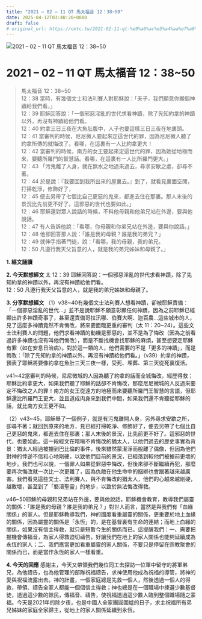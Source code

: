 ```yaml
---
title: "2021 – 02 – 11 QT 馬太福音 12：38~50"
date: 2025-04-12T03:40:20+0800
draft: false
# original_url: https://cmtc.tw/2021-02-11-qt-%e9%a6%ac%e5%a4%aa%e7%a6%8f%e9%9f%b3-12%ef%bc%9a3850
---
```


![2021 – 02 – 11 QT 馬太福音 12：38\~50](/images/qt.jpg   "2021 – 02 – 11 QT 馬太福音 12：38\~50")

# 2021 – 02 – 11 QT 馬太福音 12：38\~50

> 馬太福音 12：38\~50  
> 12：38 當時，有幾個文士和法利賽人對耶穌說：「夫子，我們願意你顯個神蹟給我們看。」  
> 12：39 耶穌回答說：「一個邪惡淫亂的世代求看神蹟，除了先知約拿的神蹟以外，再沒有神蹟給他們看。  
> 12：40 約拿三日三夜在大魚肚腹中，人子也要這樣三日三夜在地裏頭。  
> 12：41 當審判的時候，尼尼微人要起來定這世代的罪，因為尼尼微人聽了約拿所傳的就悔改了。看哪，在這裏有一人比約拿更大！  
> 12：42 當審判的時候，南方的女王要起來定這世代的罪，因為她從地極而來，要聽所羅門的智慧話。看哪，在這裏有一人比所羅門更大。」  
> 12：43 「污鬼離了人身，就在無水之地過來過去，尋求安歇之處，卻尋不著。  
> 12：44 於是說：『我要回到我所出來的屋裏去。』到了，就看見裏面空閒，打掃乾淨，修飾好了，  
> 12：45 便去另帶了七個比自己更惡的鬼來，都進去住在那裏。那人末後的景況比先前更不好了。這邪惡的世代也要如此。」  
> 12：46 耶穌還對眾人說話的時候，不料他母親和他弟兄站在外邊，要與他說話。  
> 12：47 有人告訴他說：「看哪，你母親和你弟兄站在外邊，要與你說話。」  
> 12：48 他卻回答那人說：「誰是我的母親？誰是我的弟兄？」  
> 12：49 就伸手指著門徒，說：「看哪，我的母親，我的弟兄。  
> 12：50 凡遵行我天父旨意的人，就是我的弟兄姊妹和母親了。」

**1. 經文誦讀**

**2.  今天默想經文**
太 12：39 耶穌回答說：一個邪惡淫亂的世代求看神蹟，除了先知約拿的神蹟以外，再沒有神蹟給他們看。  
12：50 凡遵行我天父旨意的人，就是我的弟兄姊妹和母親了。

**3. 分享默想經文**
（1）v38\~40有幾個文士法利賽人想看神蹟，卻被耶穌責備：「一個邪惡淫亂的世代…」並不是說耶穌不願意彰顯任何神蹟，因為之前耶穌已經顯出許多神蹟奇事了，甚至還責備哥拉汛哪、伯賽大啊、迦百農…這些城市的人，見了這麼多神蹟竟然不肯悔改，將來要面臨更重的審判（太 11：20\~24）。這些文士法利賽人的問題，他們求看神蹟的動機是邪惡的，並不是為了悔改（因為之前看過許多神蹟也沒有叫他們悔改），而是不斷找機會找耶穌的麻煩，甚至想要定耶穌有罪（如在安息日治病）。對於這一類的人，他們需要的不是「更多的神蹟」，而是悔改：「除了先知約拿的神蹟以外，再沒有神蹟給他們看。」（v39）約拿的神蹟，預表了耶穌將要像約拿在魚肚三天三夜一樣，受死、埋葬、第三天從死裏復活。

v41\~42當審判的時候，尼尼微城的人因為聽了約拿的話而全城悔改，經歷得救；耶穌比約拿更大，如果我們聽了耶穌的話卻不肯悔改，那麼尼尼微城的人反過來要定不悔改之人的罪！南方的女王從遠方的地極而來要聽所羅門王智慧的言語，但耶穌還比所羅門王更大，並且道成肉身來到我們中間，如果我們還不肯聽從耶穌的話，就比南方女王更不如。

（2）v43\~45，耶穌舉了一個例子，就是有污鬼離開人身，另外尋求安歇之所，卻尋不著；就回到原來的地方，見已經打掃乾淨、修飾好了，便去另帶了七個比自己更惡的鬼來，都進去住在那裏；那人末後的景況，比先前更不好了。這邪惡的世代，也要如此。這一段經文在暗喻不肯悔改的猶太人，以他們過去的歷史事實為背景：猶太人經過被擄到巴比倫的事件，後來雖然蒙潔淨而脫離了偶像，但因為他們對神的悖逆不信和心地剛硬，以致他們目前的景況，已經落到較他們被擄前更壞的地步。我們也可以說，一個罪人如果從罪惡中悔改，但後來卻不斷繼續再犯，那麼要再次悔改就一次比一次更難了，因為仇敵在他生命中的捆綁也會跟著越來越厲害。我們看見這些文士、法利賽人，與不肯悔改的猶太人，他們的心越來越剛硬，越敗壞，甚至到了「褻瀆聖靈」的地步，以致於無法悔改得救。

v46\~50耶穌的母親和兄弟站在外邊，要與他說話，耶穌機會教育，教導我們屬靈的關係：「誰是我的母親？誰是我的弟兄？」對世人而言，當然是與我們有「血緣關係」的家人。但是耶穌教導我們，神的國度看重屬靈的關係，更重要於地上血緣的關係，因為屬靈的關係是「永恆」的，是在基督裏有生命的連結；而地上血緣的關係，如果沒有信主得救，就只是短暫今生的關係而已。這提醒我們：一、需要把握機會傳福音，為家人得救迫切禱告，好讓我們在地上的家人關係也能夠延續成為永恆的家人；二、我們應當更加看重屬靈的家人關係，不要只是停留在宗教聚會的關係而已，而是當作永恆的家人一樣看重。

**4. 今天的回應**
感謝主，今天又帶領我們幾位同工去探訪一位軍中留守的將軍弟兄，為他禱告，也為他管理的部隊祝福禱告，求神使用他成為祝福的導管，將神的愛與祝福流露出去。神的計畫，一個家庭總是先救一個人，然後透過一個人的得救，帶領、禱告全家人都能一個個信主得救；神也總是在一個職場中揀選少數基督徒，透過這少數的餘民，傳福音、禱告，使祝福透過這少數人臨到整個職場隨之蒙福。今天是2021年的除夕夜，也是中國人全家團圓圍爐的日子，求主祝福所有弟兄姊妹的家庭全家歸主，從地上的家人關係延續到永恆。
